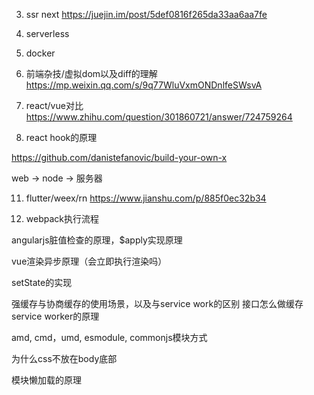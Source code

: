 3. ssr next https://juejin.im/post/5def0816f265da33aa6aa7fe

6. serverless

7. docker
 
8. 前端杂技/虚拟dom以及diff的理解
https://mp.weixin.qq.com/s/9q77WluVxmONDnlfeSWsvA

9. react/vue对比
https://www.zhihu.com/question/301860721/answer/724759264


10. react hook的原理

https://github.com/danistefanovic/build-your-own-x

web -> node -> 服务器

11. flutter/weex/rn
https://www.jianshu.com/p/885f0ec32b34

12. webpack执行流程


angularjs脏值检查的原理，$apply实现原理

vue渲染异步原理（会立即执行渲染吗）

setState的实现

强缓存与协商缓存的使用场景，以及与service work的区别
接口怎么做缓存
service worker的原理

amd, cmd，umd, esmodule, commonjs模块方式

为什么css不放在body底部

模块懒加载的原理



